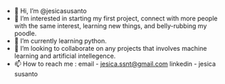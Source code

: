 - 👋 Hi, I’m @jesicasusanto
- 👀 I’m interested in starting my first project, connect with more people with the same interest, learning new things, and belly-rubbing my poodle. 
- 🌱 I’m currently learning python.
- 💞️ I’m looking to collaborate on any projects that involves machine learning and artificial intellegence.
- 📫 How to reach me : 
  email - jesica.ssnt@gmail.com
  linkedin - jesica susanto

<!---
jesicasusanto/jesicasusanto is a ✨ special ✨ repository because its `README.md` (this file) appears on your GitHub profile.
You can click the Preview link to take a look at your changes.
--->
